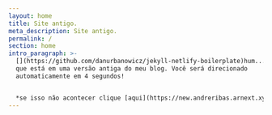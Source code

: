 ```yaml
---
layout: home
title: Site antigo.
meta_description: Site antigo.
permalink: /
section: home
intro_paragraph: >-
  [](https://github.com/danurbanowicz/jekyll-netlify-boilerplate)hum... parece
  que está em uma versão antiga do meu blog. Você será direcionado
  automaticamente em 4 segundos!


  *se isso não acontecer clique [aqui](https://new.andreribas.arnext.xyz) para acessar a versão mais recente!*
---
```

<meta http-equiv="Refresh" content="4; url=https://new.andreribas.arnext.xyz" />